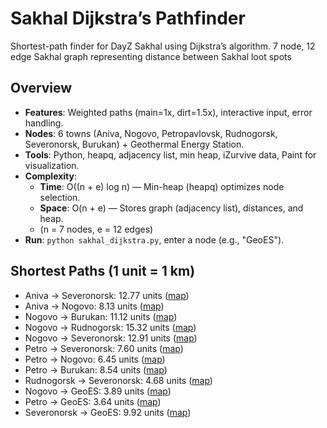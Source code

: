 # Sakhal Dijkstra’s Pathfinder
Shortest-path finder for DayZ Sakhal using Dijkstra’s algorithm.
7 node, 12 edge Sakhal graph representing distance between Sakhal loot spots

## Overview
- **Features**: Weighted paths (main=1x, dirt=1.5x), interactive input, error handling.
- **Nodes**: 6 towns (Aniva, Nogovo, Petropavlovsk, Rudnogorsk, Severonorsk, Burukan) + Geothermal Energy Station.
- **Tools**: Python, heapq, adjacency list, min heap, iZurvive data, Paint for visualization.
- **Complexity**:
  - **Time**: O((n + e) log n) — Min-heap (heapq) optimizes node selection.
  - **Space**: O(n + e) — Stores graph (adjacency list), distances, and heap.
  - (n = 7 nodes, e = 12 edges)
- **Run**: `python sakhal_dijkstra.py`, enter a node (e.g., "GeoES").

## Shortest Paths (1 unit = 1 km)
- Aniva → Severonorsk: 12.77 units ([map](/maps_final/map_route_aniva_severomorsk.png))
- Aniva → Nogovo: 8.13 units ([map](maps_final/map_route_nogovo_aniva.png))
- Nogovo → Burukan: 11.12 units ([map](maps_final/map_route_nogovo_burukan.png))
- Nogovo → Rudnogorsk: 15.32 units ([map](maps_final/map_route_nogovo_rudnogorsk.png))
- Nogovo → Severonorsk: 12.91 units ([map](maps_final/map_route_nogovo_severonorsk.png))
- Petro → Severonorsk: 7.60 units ([map](maps_final/map_route_petro_severomorsk.png))
- Petro → Nogovo: 6.45 units ([map](maps_final/map_route_petro_nogovo.png))
- Petro → Burukan: 8.54 units ([map](maps_final/map_route_petro_burukan.png))
- Rudnogorsk → Severonorsk: 4.68 units ([map](maps_final/map_route_rudnogorsk_severonorsk.png))
- Nogovo → GeoES: 3.89 units ([map](maps_final/map_route_nogovo_geoES.png))
- Petro → GeoES: 3.64 units ([map](maps_final/map_route_petro_geoES.png))
- Severonorsk → GeoES: 9.92 units ([map](maps_final/map_route_severonorsk_geoES.png))
